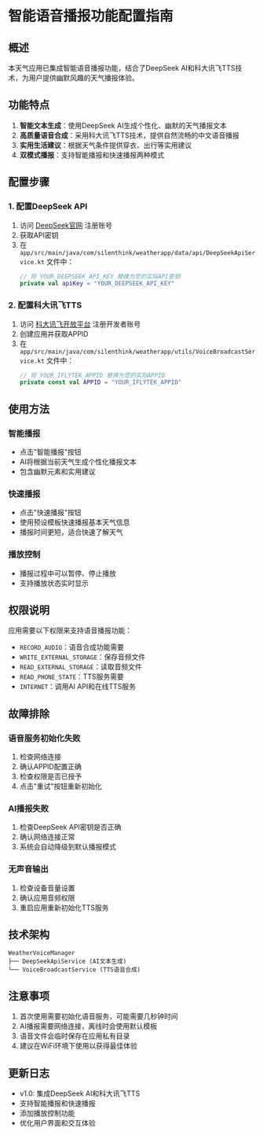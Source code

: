 # 智能语音播报功能配置指南

## 概述

本天气应用已集成智能语音播报功能，结合了DeepSeek AI和科大讯飞TTS技术，为用户提供幽默风趣的天气播报体验。

## 功能特点

1. **智能文本生成**：使用DeepSeek AI生成个性化、幽默的天气播报文本
2. **高质量语音合成**：采用科大讯飞TTS技术，提供自然流畅的中文语音播报
3. **实用生活建议**：根据天气条件提供穿衣、出行等实用建议
4. **双模式播报**：支持智能播报和快速播报两种模式

## 配置步骤

### 1. 配置DeepSeek API

1. 访问 [DeepSeek官网](https://www.deepseek.com/) 注册账号
2. 获取API密钥
3. 在 `app/src/main/java/com/silenthink/weatherapp/data/api/DeepSeekApiService.kt` 文件中：
   ```kotlin
   // 将 YOUR_DEEPSEEK_API_KEY 替换为您的实际API密钥
   private val apiKey = "YOUR_DEEPSEEK_API_KEY"
   ```

### 2. 配置科大讯飞TTS

1. 访问 [科大讯飞开放平台](https://www.xfyun.cn/) 注册开发者账号
2. 创建应用并获取APPID
3. 在 `app/src/main/java/com/silenthink/weatherapp/utils/VoiceBroadcastService.kt` 文件中：
   ```kotlin
   // 将 YOUR_IFLYTEK_APPID 替换为您的实际APPID
   private const val APPID = "YOUR_IFLYTEK_APPID"
   ```

## 使用方法

### 智能播报
- 点击"智能播报"按钮
- AI将根据当前天气生成个性化播报文本
- 包含幽默元素和实用建议

### 快速播报
- 点击"快速播报"按钮
- 使用预设模板快速播报基本天气信息
- 播报时间更短，适合快速了解天气

### 播放控制
- 播报过程中可以暂停、停止播放
- 支持播放状态实时显示

## 权限说明

应用需要以下权限来支持语音播报功能：

- `RECORD_AUDIO`：语音合成功能需要
- `WRITE_EXTERNAL_STORAGE`：保存音频文件
- `READ_EXTERNAL_STORAGE`：读取音频文件
- `READ_PHONE_STATE`：TTS服务需要
- `INTERNET`：调用AI API和在线TTS服务

## 故障排除

### 语音服务初始化失败
1. 检查网络连接
2. 确认APPID配置正确
3. 检查权限是否已授予
4. 点击"重试"按钮重新初始化

### AI播报失败
1. 检查DeepSeek API密钥是否正确
2. 确认网络连接正常
3. 系统会自动降级到默认播报模式

### 无声音输出
1. 检查设备音量设置
2. 确认应用音频权限
3. 重启应用重新初始化TTS服务

## 技术架构

```
WeatherVoiceManager
├── DeepSeekApiService (AI文本生成)
└── VoiceBroadcastService (TTS语音合成)
```

## 注意事项

1. 首次使用需要初始化语音服务，可能需要几秒钟时间
2. AI播报需要网络连接，离线时会使用默认模板
3. 语音文件会临时保存在应用私有目录
4. 建议在WiFi环境下使用以获得最佳体验

## 更新日志

- v1.0: 集成DeepSeek AI和科大讯飞TTS
- 支持智能播报和快速播报
- 添加播放控制功能
- 优化用户界面和交互体验 